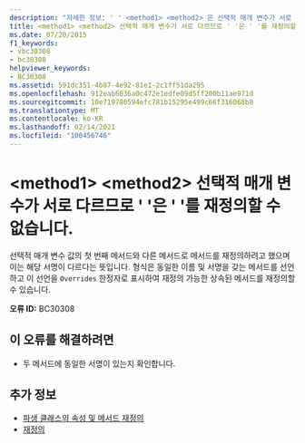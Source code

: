 ```yaml
---
description: "자세한 정보: ' ' <method1> <method2> 은 선택적 매개 변수가 서로 다르므로 ' '를 재정의할 수 없습니다."
title: <method1> <method2> 선택적 매개 변수가 서로 다르므로 ' '은 ' '를 재정의할 수 없습니다.
ms.date: 07/20/2015
f1_keywords:
- vbc30308
- bc30308
helpviewer_keywords:
- BC30308
ms.assetid: 591dc351-4b87-4e92-81e1-2c1ff51da295
ms.openlocfilehash: 912eab6036a0c472e1edfe09d5ff200b11ae971d
ms.sourcegitcommit: 10e719780594efc781b15295e499c66f316068b8
ms.translationtype: MT
ms.contentlocale: ko-KR
ms.lasthandoff: 02/14/2021
ms.locfileid: "100456746"
---
```

# <a name="method1-cannot-override-method2-because-they-differ-by-optional-parameters"></a>\<method1> \<method2> 선택적 매개 변수가 서로 다르므로 ' '은 ' '를 재정의할 수 없습니다.

선택적 매개 변수 값의 첫 번째 메서드와 다른 메서드로 메서드를 재정의하려고 했으며 이는 해당 서명이 다르다는 뜻입니다. 형식은 동일한 이름 및 서명을 갖는 메서드를 선언하고 이 선언을 `Overrides` 한정자로 표시하여 재정의 가능한 상속된 메서드를 재정의할 수 있습니다.  
  
 **오류 ID:** BC30308  
  
## <a name="to-correct-this-error"></a>이 오류를 해결하려면  
  
- 두 메서드에 동일한 서명이 있는지 확인합니다.  
  
## <a name="see-also"></a>추가 정보

- [파생 클래스의 속성 및 메서드 재정의](../programming-guide/language-features/objects-and-classes/inheritance-basics.md#overriding-properties-and-methods-in-derived-classes)
- [재정의](../language-reference/modifiers/overrides.md)
